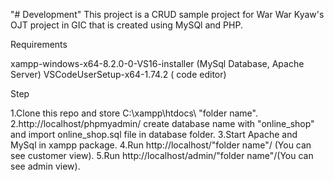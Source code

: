 "# Development" 
This project is a CRUD sample project for War War Kyaw's OJT project in GIC that is created using MySQl and PHP.

Requirements

xampp-windows-x64-8.2.0-0-VS16-installer (MySql Database, Apache Server) VSCodeUserSetup-x64-1.74.2 ( code editor)

Step

1.Clone this repo and store C:\xampp\htdocs\ "folder name". 2.http://localhost/phpmyadmin/ create database name with "online_shop" and import online_shop.sql file in database folder. 3.Start Apache and MySql in xampp package. 4.Run http://localhost/"folder name"/ (You can see customer view). 5.Run http://localhost/admin/"folder name"/(You can see admin view).
